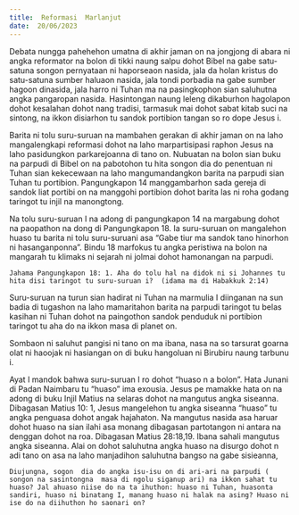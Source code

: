 ```yaml
---
title:  Reformasi  Marlanjut
date:  20/06/2023
---
```


Debata  nungga pahehehon umatna di akhir  jaman  on  na jongjong di abara ni angka  reformator na bolon di tikki naung  salpu dohot Bibel na gabe  satu-satuna songon  pernyataan ni haporseaon  nasida, jala da holan  kristus do satu-satuna sumber haluaon nasida, jala tondi  porbadia na gabe sumber hagoon dinasida, jala harro ni Tuhan ma na pasingkophon sian saluhutna angka pangaropan  nasida. Hasintongan naung  leleng  dikaburhon  hagolapon dohot  kesalahan  dohot  nang  tradisi, tarmasuk mai dohot  sabat  kitab suci na sintong,  na ikkon disiarhon tu sandok portibion  tangan  so ro dope Jesus i.

Barita ni tolu suru-suruan na  mambahen gerakan di akhir  jaman on na laho mangalengkapi reformasi dohot na laho marpartisipasi  raphon Jesus na laho pasidungkon  parkarejoanna di tano on.  Nubuatan  na bolon sian buku na parpudi di Bibel on na pabotohon  tu hita  songon  dia do penentuan ni Tuhan  sian kekecewaan na laho  mangumandangkon barita na parpudi sian Tuhan tu portibion.  Pangungkapon 14 manggambarhon sada  gereja di sandok  liat portibi on na manggohi portibion dohot barita las ni roha godang  taringot tu  injil  na manongtong.

Na tolu suru-suruan I na adong di pangungkapon 14 na margabung dohot na paopathon na dong di Pangungkapon 18. Ia suru-suruan on mangalehon  huaso tu barita ni tolu suru-suruani asa “Gabe tiur ma sandok tano hinorhon ni hasanganponna”. Bindu 18 marfokus tu angka peristiwa na bolon  na mangarah tu klimaks ni sejarah ni jolmai dohot  hamonangan  na parpudi.

`Jahama Pangungkapon 18: 1. Aha do tolu hal na didok ni si Johannes tu hita disi taringot tu suru-suruan i?  (idama ma di Habakkuk 2:14)`

Suru-suruan  na turun sian hadirat ni Tuhan na marmulia I diinganan na  sun badia di tugashon na laho  mamaritahon  barita na parpudi taringot tu belas kasihan ni Tuhan dohot  na paingothon sandok penduduk ni portibion taringot tu aha do na ikkon  masa di planet on.

Sombaon ni saluhut pangisi ni tano on ma ibana, nasa na so tarsurat goarna olat ni haoojak ni hasiangan on di buku hangoluan ni Birubiru naung tarbunu i.

Ayat I mandok bahwa suru-suruan I ro dohot “huaso n a bolon”. Hata Junani di Padan Naimbaru tu “huaso” ima exousia.  Jesus pe mamakke  hata on na adong  di buku  Injil  Matius na selaras dohot na mangutus  angka  siseanna. Dibagasan Matius 10: 1, Jesus  mangelehon  tu angka  siseanna  “huaso” tu angka  penguasa dohot angak hajahaton. Na mangutus  nasida  asa haruar dohot huaso na sian  ilahi asa  monang dibagasan  partotangon  ni antara na denggan  dohot  na roa. Dibagasan Matius 28:18,19. Ibana sahali  mangutus angka  siseanna. Alai on dohot saluhutna angka huaso na disurgo dohot n adi tano on asa na laho  manjadihon saluhutna bangso na gabe sisieanna,

`Diujungna, sogon  dia do angka isu-isu on di ari-ari na parpudi ( songon na sasintongna  masa di ngolu siganup ari) na ikkon sahat tu huaso? Jal ahuaso niise do na ta ihuthon: huaso ni Tuhan, huasonta sandiri, huaso ni binatang I, manang huaso ni halak na asing? Huaso ni ise do na diihuthon ho saonari on?`
